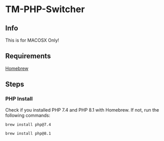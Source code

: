 # TM-PHP-Switcher
## Info
This is for MACOSX Only!

## Requirements
[Homebrew]("https://brew.sh/")

## Steps
### PHP Install
Check if you installed PHP 7.4 and PHP 8.1 with Homebrew.
If not, run the following commands:
```bash
brew install php@7.4
```
```bash
brew install php@8.1
```